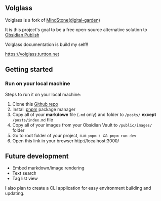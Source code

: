 ## Volglass
Volglass is a fork of [MindStone(digital-garden)](https://github.com/TuanManhCao/digital-garden)

It is this project's goal to be a free open-source alternative solution to [Obsidian Publish](https://obsidian.md/publish)

Volglass documentation is build my self!!

https://volglass.turtton.net

## Getting started
### Run on your local machine

Steps to run it on your local machine:
1. Clone this [Github repo](https://github.com/turtton/volglass)
2. Install [pnpm](https://pnpm.io/installation) package manager 
3. Copy all of your **markdown** file (`.md` only) and folder to `/posts/` **except** `/posts/index.md` file
4. Copy all of your images from your Obsidian Vault to `/public/images/` folder 
5. Go to root folder of your project, run `pnpm i && pnpm run dev`
6. Open this link in your browser http://localhost:3000/ 

## Future development 

- Embed markdown/image rendering
- Text search
- Tag list view

I also plan to create a CLI application for easy environment building and updating.
